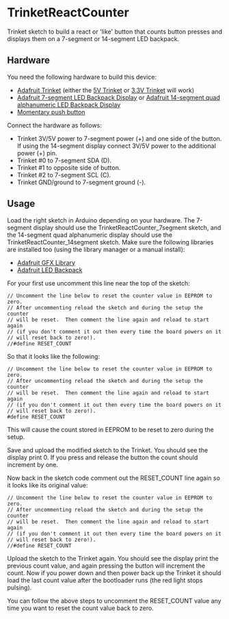 # TrinketReactCounter
Trinket sketch to build a react or 'like' button that counts button presses and
displays them on a 7-segment or 14-segment LED backpack.

## Hardware

You need the following hardware to build this device:

*   [Adafruit Trinket](https://www.adafruit.com/trinket) (either the [5V Trinket](https://www.adafruit.com/products/1501) or [3.3V Trinket](https://www.adafruit.com/products/1500) will work)
*   [Adafruit 7-segment LED Backpack Display](https://www.adafruit.com/product/879) or [Adafruit 14-segment quad alphanumeric LED Backpack Display](https://www.adafruit.com/product/1911)
*   [Momentary push button](https://www.adafruit.com/products/1009)

Connect the hardware as follows:

*   Trinket 3V/5V power to 7-segment power (+) and one side of the button.  If
    using the 14-segment display connect 3V/5V power to the additional power (+) pin.
*   Trinket #0 to 7-segment SDA (D).
*   Trinket #1 to opposite side of button.
*   Trinket #2 to 7-segment SCL (C).
*   Trinket GND/ground to 7-segment ground (-).

## Usage

Load the right sketch in Arduino depending on your hardware.  The 7-segment display
should use the TrinketReactCounter_7segment sketch, and the 14-segment quad alphanumeric
display should use the TrinketReactCounter_14segment sketch.  Make sure the following
libraries are installed too (using the library manager or a manual install):

*   [Adafruit GFX Library](https://github.com/adafruit/Adafruit-GFX-Library)
*   [Adafruit LED Backpack](https://github.com/adafruit/Adafruit_LED_Backpack)

For your first use uncomment this line near the top of the sketch:

    // Uncomment the line below to reset the counter value in EEPROM to zero.
    // After uncommenting reload the sketch and during the setup the counter
    // will be reset.  Then comment the line again and reload to start again
    // (if you don't comment it out then every time the board powers on it
    // will reset back to zero!).
    //#define RESET_COUNT

So that it looks like the following:

    // Uncomment the line below to reset the counter value in EEPROM to zero.
    // After uncommenting reload the sketch and during the setup the counter
    // will be reset.  Then comment the line again and reload to start again
    // (if you don't comment it out then every time the board powers on it
    // will reset back to zero!).
    #define RESET_COUNT  

This will cause the count stored in EEPROM to be reset to zero during the setup.

Save and upload the modified sketch to the Trinket.  You should see the display print 0.
If you press and release the button the count should increment by one.

Now back in the sketch code comment out the RESET_COUNT line again so it looks
like its original value:

    // Uncomment the line below to reset the counter value in EEPROM to zero.
    // After uncommenting reload the sketch and during the setup the counter
    // will be reset.  Then comment the line again and reload to start again
    // (if you don't comment it out then every time the board powers on it
    // will reset back to zero!).
    //#define RESET_COUNT

Upload the sketch to the Trinket again.  You should see the display print the
previous count value, and again pressing the button will increment the count.
Now if you power down and then power back up the Trinket it should load the
last count value after the bootloader runs (the red light stops pulsing).

You can follow the above steps to uncomment the RESET_COUNT value any time you
want to reset the count value back to zero.
